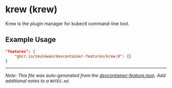 
# krew (krew)

Krew is the plugin manager for kubectl command-line tool.

## Example Usage

```json
"features": {
    "ghcr.io/zeulewan/devcontainer-features/krew:0": {}
}
```





---

_Note: This file was auto-generated from the [devcontainer-feature.json](https://github.com/zeulewan/devcontainer-features/blob/main/src/krew/devcontainer-feature.json).  Add additional notes to a `NOTES.md`._
